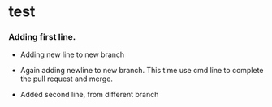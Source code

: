 # test

### Adding first line.

- Adding new line to new branch

- Again adding newline to new branch. This time use cmd line to complete the pull request and merge.

- Added second line, from different branch
